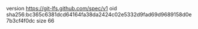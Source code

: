 version https://git-lfs.github.com/spec/v1
oid sha256:bc365c6381dcd64164fa38da2424c02e5332d9fad69d9689158d0e7b3cf4f0dc
size 66

